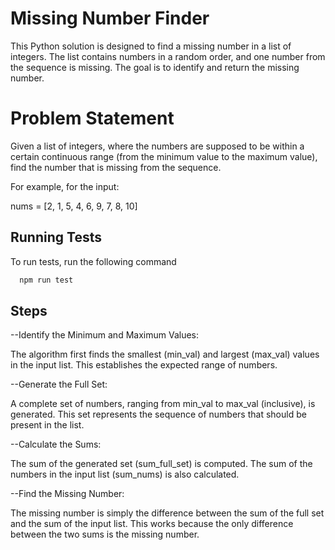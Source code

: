 
# Missing Number Finder

This Python solution is designed to find a missing number in a list of integers. The list contains numbers in a random order, and one number from the sequence is missing. The goal is to identify and return the missing number.

# Problem Statement

Given a list of integers, where the numbers are supposed to be within a certain continuous range (from the minimum value to the maximum value), find the number that is missing from the sequence.

For example, for the input:

nums = [2, 1, 5, 4, 6, 9, 7, 8, 10]




## Running Tests

To run tests, run the following command

```bash
  npm run test
```



## Steps
--Identify the Minimum and Maximum Values:

The algorithm first finds the smallest (min_val) and largest (max_val) values in the input list. This establishes the expected range of numbers.



--Generate the Full Set:

A complete set of numbers, ranging from min_val to max_val (inclusive), is generated. This set represents the sequence of numbers that should be present in the list.


--Calculate the Sums:


The sum of the generated set (sum_full_set) is computed.
The sum of the numbers in the input list (sum_nums) is also calculated.


--Find the Missing Number:


The missing number is simply the difference between the sum of the full set and the sum of the input list. This works because the only difference between the two sums is the missing number.



    